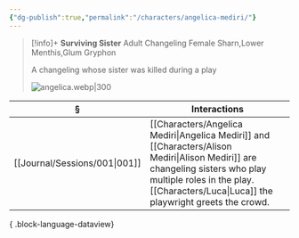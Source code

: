 ```yaml
---
{"dg-publish":true,"permalink":"/characters/angelica-mediri/"}
---
```


> [!info]+
> **Surviving Sister**
> Adult Changeling Female
> Sharn,Lower Menthis,Glum Gryphon
> 
> A changeling whose sister was killed during a play
> 
> ![angelica.webp|300](/img/user/z_attachments/angelica.webp)

| §                                | Interactions                                                                                                                                    |
| -------------------------------- | ----------------------------------------------------------------------------------------------------------------------------------------------- |
| [[Journal/Sessions/001\|001]] | [[Characters/Angelica Mediri\|Angelica Mediri]] and [[Characters/Alison Mediri\|Alison Mediri]] are changeling sisters who play multiple roles in the play. [[Characters/Luca\|Luca]] the playwright greets the crowd. |

{ .block-language-dataview}